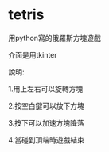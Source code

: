 # tetris
用python寫的俄羅斯方塊遊戲

介面是用tkinter

說明:

  1.用上左右可以旋轉方塊
  
  2.按空白鍵可以放下方塊
  
  3.按下可以加速方塊降落
  
  4.當碰到頂端時遊戲結束
  

